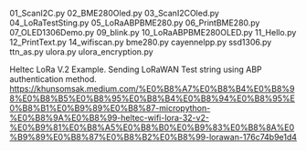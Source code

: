 01_ScanI2C.py
02_BME280Oled.py
03_ScanI2COled.py
04_LoRaTestSting.py
05_LoRaABPBME280.py
06_PrintBME280.py
07_OLED1306Demo.py
09_blink.py
10_LoRaABPBME280OLED.py
11_Hello.py
12_PrintText.py
14_wifiscan.py
bme280.py
cayennelpp.py
ssd1306.py
ttn_as.py
ulora.py
ulora_encryption.py

Heltec LoRa V.2 Example. Sending LoRaWAN Test string using ABP authentication method.
https://khunsomsak.medium.com/%E0%B8%A7%E0%B8%B4%E0%B8%98%E0%B8%B5%E0%B8%95%E0%B8%B4%E0%B8%94%E0%B8%95%E0%B8%B1%E0%B9%89%E0%B8%87-micropython-%E0%B8%9A%E0%B8%99-heltec-wifi-lora-32-v2-%E0%B9%81%E0%B8%A5%E0%B8%B0%E0%B9%83%E0%B8%8A%E0%B9%89%E0%B8%87%E0%B8%B2%E0%B8%99-lorawan-176c74b9e1d4

